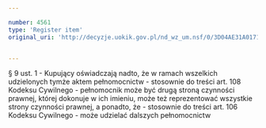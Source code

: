 ```yaml
---

number: 4561
type: 'Register item'
original_uri: 'http://decyzje.uokik.gov.pl/nd_wz_um.nsf/0/3D04AE31A017159DC1257B58003C029C?OpenDocument'


---
```


§ 9 ust. 1 - Kupujący oświadczają nadto, że w ramach wszelkich udzielonych tymże aktem pełnomocnictw - stosownie do treści art. 108 Kodeksu Cywilnego - pełnomocnik może być drugą stroną czynności prawnej, której dokonuje w ich imieniu, może też reprezentować wszystkie strony czynności prawnej, a ponadto, że - stosownie do treści art. 106 Kodeksu Cywilnego - może udzielać dalszych pełnomocnictw
